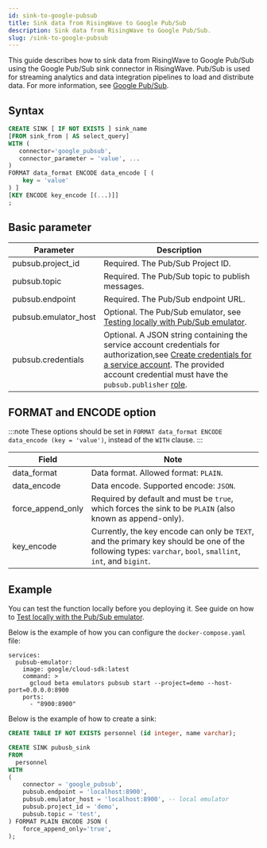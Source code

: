 ```yaml
---
id: sink-to-google-pubsub
title: Sink data from RisingWave to Google Pub/Sub
description: Sink data from RisingWave to Google Pub/Sub.
slug: /sink-to-google-pubsub
---
```

<head>
  <link rel="canonical" href="https://docs.risingwave.com/docs/current/sink-to-google-pubsub/" />
</head>

This guide describes how to sink data from RisingWave to Google Pub/Sub using the Google Pub/Sub sink connector in RisingWave. Pub/Sub is used for streaming analytics and data integration pipelines to load and distribute data. For more information, see [Google Pub/Sub](https://cloud.google.com/pubsub/docs/overview).

## Syntax

```sql
CREATE SINK [ IF NOT EXISTS ] sink_name
[FROM sink_from | AS select_query]
WITH (
   connector='google_pubsub',
   connector_parameter = 'value', ...
)
FORMAT data_format ENCODE data_encode [ (
    key = 'value'
) ]
[KEY ENCODE key_encode [(...)]]
;
```

## Basic parameter

| Parameter           | Description                                                                                                                                                                             |
|---------------------|-----------------------------------------------------------------------------------------------------------------------------------------------------------------------------------------|
| pubsub.project_id   | Required. The Pub/Sub Project ID.                                                                                                                                                                 |
| pubsub.topic        | Required. The Pub/Sub topic to publish messages.                                                                                                                                                  |
| pubsub.endpoint     | Required. The Pub/Sub endpoint URL.                                                                                                                                                               |
| pubsub.emulator_host| Optional. The Pub/Sub emulator, see [Testing locally with Pub/Sub emulator](https://cloud.google.com/pubsub/docs/emulator).                                                                      |
| pubsub.credentials | Optional. A JSON string containing the service account credentials for authorization,see [Create credentials for a service account](https://developers.google.com/workspace/guides/create-credentials#create_credentials_for_a_service_account). The provided account credential must have the `pubsub.publisher` [role](https://cloud.google.com/pubsub/docs/access-control#roles). |

## FORMAT and ENCODE option

:::note
These options should be set in `FORMAT data_format ENCODE data_encode (key = 'value')`, instead of the `WITH` clause.
:::

|Field|Note|
|-----|-----|
|data_format| Data format. Allowed format: `PLAIN`.|
|data_encode| Data encode. Supported encode: `JSON`.|
|force_append_only| Required by default and must be `true`, which forces the sink to be `PLAIN` (also known as append-only).|
|key_encode| Currently, the key encode can only be `TEXT`, and the primary key should be one of the following types: `varchar`, `bool`, `smallint`, `int`, and `bigint`.|

## Example

You can test the function locally before you deploying it. See guide on how to [Test locally with the Pub/Sub emulator](https://cloud.google.com/functions/docs/local-development).

Below is the example of how you can configure the `docker-compose.yaml` file:

```shell
services:
  pubsub-emulator:
    image: google/cloud-sdk:latest
    command: >
      gcloud beta emulators pubsub start --project=demo --host-port=0.0.0.0:8900
    ports:
      - "8900:8900"
```

Below is the example of how to create a sink:

```sql
CREATE TABLE IF NOT EXISTS personnel (id integer, name varchar);

CREATE SINK pubusb_sink
FROM
  personnel
WITH
(
    connector = 'google_pubsub',
    pubsub.endpoint = 'localhost:8900',
    pubsub.emulator_host = 'localhost:8900', -- local emulator
    pubsub.project_id = 'demo',
    pubsub.topic = 'test',
) FORMAT PLAIN ENCODE JSON (
    force_append_only='true',
);
```
